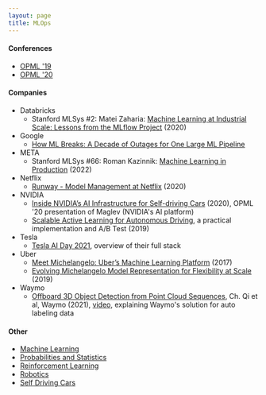 ```yaml
---
layout: page
title: MLOps
---
```

#### Conferences
* [OPML '19](https://www.usenix.org/conference/opml19)
* [OPML '20](https://www.usenix.org/conference/opml20)

#### Companies
* Databricks
  * Stanford MLSys #2: Matei Zaharia: [Machine Learning at Industrial Scale: Lessons from the MLflow Project](https://www.youtube.com/watch?v=nCQ9WqXPIS4&list=PLSrTvUm384I9PV10koj_cqit9OfbJXEkq&index=3) (2020) 
* Google
  * [How ML Breaks: A Decade of Outages for One Large ML Pipeline](https://www.usenix.org/conference/opml20/presentation/papasian)
* META
  * Stanford MLSys #66: Roman Kazinnik: [Machine Learning in Production](https://www.youtube.com/watch?v=eNWeFccrouI) (2022)
* Netflix
  * [Runway - Model Management at Netflix](https://www.usenix.org/conference/opml20/presentation/cepoi) (2020)
* NVIDIA
  * [Inside NVIDIA’s AI Infrastructure for Self-driving Cars](https://www.usenix.org/conference/opml20/presentation/farabet) (2020), OPML '20 presentation of Maglev (NVIDIA's AI platform)
  * [Scalable Active Learning for Autonomous Driving](https://medium.com/nvidia-ai/scalable-active-learning-for-autonomous-driving-a-practical-implementation-and-a-b-test-4d315ed04b5f), a practical implementation and A/B Test (2019)
* Tesla
  * [Tesla AI Day 2021](https://www.youtube.com/watch?v=fdtC1AxFNkk), overview of their full stack
* Uber
  * [Meet Michelangelo: Uber’s Machine Learning Platform](https://eng.uber.com/michelangelo-machine-learning-platform/) (2017)
  * [Evolving Michelangelo Model Representation for Flexibility at Scale](https://eng.uber.com/michelangelo-machine-learning-model-representation/) (2019)  
* Waymo
  * [Offboard 3D Object Detection from Point Cloud Sequences](https://arxiv.org/pdf/2103.05073.pdf), Ch. Qi et al, Waymo (2021), [video](https://www.youtube.com/watch), explaining Waymo's solution for auto labeling data

#### Other
* [Machine Learning](machine_learning.md)
* [Probabilities and Statistics](probabilities_and_statistics.md)
* [Reinforcement Learning](reinforcement_learning.md)
* [Robotics](robotics.md)
* [Self Driving Cars](self_driving_cars.md)
